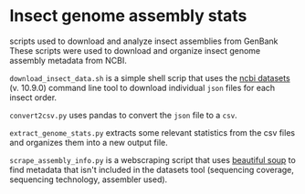 # Insect genome assembly stats
scripts used to download and analyze insect assemblies from GenBank
These scripts were used to download and organize insect genome assembly metadata from NCBI.

`download_insect_data.sh` is a simple shell scrip that uses the [ncbi datasets](https://www.ncbi.nlm.nih.gov/datasets/) (v. 10.9.0) command line tool to download individual `json` files for each insect order.

`convert2csv.py` uses pandas to convert the `json` file to a `csv`.

`extract_genome_stats.py` extracts some relevant statistics from the csv files and organizes them into a new output file.

`scrape_assembly_info.py` is a webscraping script that uses [beautiful soup](https://pypi.org/project/beautifulsoup4/) to find metadata that isn't included in the datasets tool (sequencing coverage, sequencing technology, assembler used).

